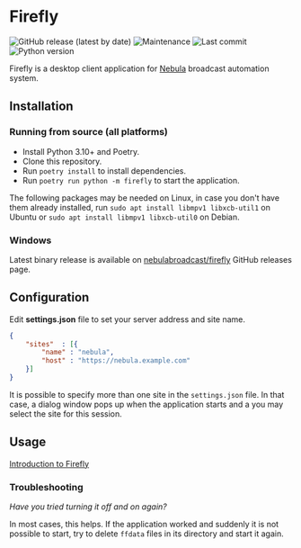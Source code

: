 Firefly
=======

![GitHub release (latest by date)](https://img.shields.io/github/v/release/nebulabroadcast/firefly?style=for-the-badge)
![Maintenance](https://img.shields.io/maintenance/yes/2024?style=for-the-badge)
![Last commit](https://img.shields.io/github/last-commit/nebulabroadcast/firefly?style=for-the-badge)
![Python version](https://img.shields.io/badge/python-3.10-blue?style=for-the-badge)

Firefly is a desktop client application for [Nebula](https://github.com/nebulabroadcast/nebula) broadcast automation system.

Installation
------------

### Running from source (all platforms)

 - Install Python 3.10+ and Poetry.
 - Clone this repository.
 - Run `poetry install` to install dependencies.
 - Run `poetry run python -m firefly` to start the application.

The following packages may be needed on Linux, in case you don't have them already installed,
run `sudo apt install libmpv1 libxcb-util1` on Ubuntu or `sudo apt install libmpv1 libxcb-util0` on Debian.

### Windows

Latest binary release is available on [nebulabroadcast/firefly](https://github.com/nebulabroadcast/firefly/releases)
GitHub releases page.

Configuration
-------------

Edit **settings.json** file to set your server address and site name.

```json
{
    "sites"  : [{
        "name" : "nebula",
        "host" : "https://nebula.example.com"
    }]
}
```

It is possible to specify more than one site in the `settings.json` file.
In that case, a dialog window pops up when the application starts and a you may select the site for this session.

Usage
-----

[Introduction to Firefly](https://nebulabroadcast.com/doc/nebula/firefly-intro.html)

### Troubleshooting

*Have you tried turning it off and on again?*

In most cases, this helps. If the application worked and suddenly it is not possible
to start, try to delete `ffdata` files in its directory and start it again.
